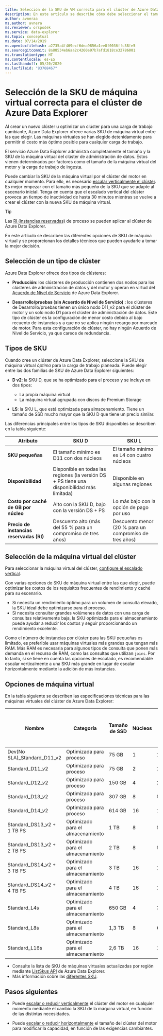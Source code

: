 ```yaml
---
title: Selección de la SKU de VM correcta para el clúster de Azure Data Explorer
description: En este artículo se describe cómo debe seleccionar el tamaño de SKU óptimo para el clúster de Azure Data Explorer.
author: avneraa
ms.author: avnera
ms.reviewer: orspodek
ms.service: data-explorer
ms.topic: conceptual
ms.date: 07/14/2019
ms.openlocfilehash: a2735a4f469ecf6dea9856a1ee8f0036ffc38fe5
ms.sourcegitcommit: 8a88534eb6aa2c4260e97b7afd1818ce32786001
ms.translationtype: HT
ms.contentlocale: es-ES
ms.lasthandoff: 05/20/2020
ms.locfileid: "83708467"
---
```

# <a name="select-the-correct-vm-sku-for-your-azure-data-explorer-cluster"></a>Selección de la SKU de máquina virtual correcta para el clúster de Azure Data Explorer 

Al crear un nuevo clúster u optimizar un clúster para una carga de trabajo cambiante, Azure Data Explorer ofrece varias SKU de máquina virtual entre las que elegir. Las máquinas virtuales se han elegido detenidamente para permitir el costo más óptimo posible para cualquier carga de trabajo. 

El servicio Azure Data Explorer administra completamente el tamaño y la SKU de la máquina virtual del clúster de administración de datos. Estos vienen determinados por factores como el tamaño de la máquina virtual del motor y la carga de trabajo de ingesta. 

Puede cambiar la SKU de la máquina virtual por el clúster del motor en cualquier momento. Para ello, es necesario [escalar verticalmente el clúster](manage-cluster-vertical-scaling.md). Es mejor empezar con el tamaño más pequeño de la SKU que se adapte al escenario inicial. Tenga en cuenta que el escalado vertical del clúster provoca un tiempo de inactividad de hasta 30 minutos mientras se vuelve a crear el clúster con la nueva SKU de máquina virtual.

> [!TIP]
> Las [RI (instancias reservadas)](https://docs.microsoft.com/azure/virtual-machines/windows/prepay-reserved-vm-instances) de proceso se pueden aplicar al clúster de Azure Data Explorer.  

En este artículo se describen las diferentes opciones de SKU de máquina virtual y se proporcionan los detalles técnicos que pueden ayudarle a tomar la mejor decisión.

## <a name="select-a-cluster-type"></a>Selección de un tipo de clúster

Azure Data Explorer ofrece dos tipos de clústeres:

* **Producción**: los clústeres de producción contienen dos nodos para los clústeres de administración de datos y del motor y operan en virtud del [Acuerdo de Nivel de Servicio](https://azure.microsoft.com/support/legal/sla/data-explorer/v1_0/) de Azure Data Explorer.

* **Desarrollo/pruebas (sin Acuerdo de Nivel de Servicio)** : los clústeres de Desarrollo/pruebas tienen un único nodo D11_v2 para el clúster de motor y un solo nodo D1 para el clúster de administración de datos. Este tipo de clúster es la configuración de menor costo debido al bajo recuento de instancias y a que no se aplica ningún recargo por marcado de motor. Para esta configuración de clúster, no hay ningún Acuerdo de Nivel de Servicio, ya que carece de redundancia.

## <a name="sku-types"></a>Tipos de SKU

Cuando cree un clúster de Azure Data Explorer, seleccione la SKU de máquina virtual *óptima* para la carga de trabajo planeada. Puede elegir entre las dos familias de SKU de Azure Data Explorer siguientes:

* **D v2**: la SKU D, que se ha optimizado para el proceso y se incluye en dos tipos:
    * La propia máquina virtual
    * La máquina virtual agrupada con discos de Premium Storage

* **LS**: la SKU L, que está optimizada para almacenamiento. Tiene un tamaño de SSD mucho mayor que la SKU D que tiene un precio similar.

Las diferencias principales entre los tipos de SKU disponibles se describen en la tabla siguiente:
 
| Atributo | SKU D | SKU L |
|---|---|---
|**SKU pequeñas**|El tamaño mínimo es D11 con dos núcleos|El tamaño mínimo es L4 con cuatro núcleos |
|**Disponibilidad**|Disponible en todas las regiones (la versión DS + PS tiene una disponibilidad más limitada)|Disponible en algunas regiones |
|**Costo por caché de&nbsp;GB por núcleo**|Alto con la SKU D, bajo con la versión DS + PS|Lo más bajo con la opción de pago por uso |
|**Precio de instancias reservadas (RI)**|Descuento alto (más del 55&nbsp;% para un compromiso de tres años)|Descuento menor (20&nbsp;% para un compromiso de tres años) |  

## <a name="select-your-cluster-vm"></a>Selección de la máquina virtual del clúster 

Para seleccionar la máquina virtual del clúster, [configure el escalado vertical](manage-cluster-vertical-scaling.md#configure-vertical-scaling). 

Con varias opciones de SKU de máquina virtual entre las que elegir, puede optimizar los costos de los requisitos frecuentes de rendimiento y caché para su escenario. 
* Si necesita un rendimiento óptimo para un volumen de consulta elevado, la SKU ideal debe optimizarse para el proceso. 
* Si necesita consultar grandes volúmenes de datos con una carga de consultas relativamente baja, la SKU optimizada para el almacenamiento puede ayudar a reducir los costos y seguir proporcionando un rendimiento excelente.

Como el número de instancias por clúster para las SKU pequeñas es limitado, es preferible usar máquinas virtuales más grandes que tengan más RAM. Más RAM es necesaria para algunos tipos de consulta que ponen más demanda en el recurso de RAM, como las consultas que utilizan `joins`. Por lo tanto, si se tiene en cuenta las opciones de escalado, es recomendable escalar verticalmente a una SKU más grande en lugar de escalar horizontalmente mediante la adición de más instancias.

## <a name="vm-options"></a>Opciones de máquina virtual

En la tabla siguiente se describen las especificaciones técnicas para las máquinas virtuales del clúster de Azure Data Explorer:

|**Nombre**| **Categoría** | **Tamaño de SSD** | **Núcleos** | **RAM** | **Discos de Premium Storage (1&nbsp;TB)**| **Número mínimo de instancias por clúster** | **Número máximo de instancias por clúster**
|---|---|---|---|---|---|---|---
|Dev(No SLA)_Standard_D11_v2| Optimizada para proceso | 75&nbsp;GB    | 1 | 14&nbsp;GB | 0 | 1 | 1
|Standard_D11_v2| Optimizada para proceso | 75&nbsp;GB    | 2 | 14&nbsp;GB | 0 | 2 | 8 
|Standard_D12_v2| Optimizada para proceso | 150&nbsp;GB   | 4 | 28&nbsp;GB | 0 | 2 | 16
|Standard_D13_v2| Optimizada para proceso | 307&nbsp;GB   | 8 | 56&nbsp;GB | 0 | 2 | 1,000
|Standard_D14_v2| Optimizada para proceso | 614&nbsp;GB   | 16| 112&nbsp;GB | 0 | 2 | 1,000
|Standard_DS13_v2 + 1&nbsp;TB&nbsp;PS| Optimizado para el almacenamiento | 1&nbsp;TB | 8 | 56&nbsp;GB | 1 | 2 | 1,000
|Standard_DS13_v2 + 2&nbsp;TB&nbsp;PS| Optimizado para el almacenamiento | 2&nbsp;TB | 8 | 56&nbsp;GB | 2 | 2 | 1,000
|Standard_DS14_v2 + 3&nbsp;TB&nbsp;PS| Optimizado para el almacenamiento | 3&nbsp;TB | 16 | 112&nbsp;GB | 2 | 2 | 1,000
|Standard_DS14_v2 + 4&nbsp;TB&nbsp;PS| Optimizado para el almacenamiento | 4&nbsp;TB | 16 | 112&nbsp;GB | 4 | 2 | 1,000
|Standard_L4s| Optimizado para el almacenamiento | 650&nbsp;GB | 4 | 32&nbsp;GB | 0 | 2 | 16
|Standard_L8s| Optimizado para el almacenamiento | 1,3&nbsp;TB | 8 | 64&nbsp;GB | 0 | 2 | 1,000
|Standard_L16s| Optimizado para el almacenamiento | 2,6&nbsp;TB | 16| 128&nbsp;GB | 0 | 2 | 1,000

* Consulte la lista de SKU de máquinas virtuales actualizadas por región mediante [ListSkus API](/dotnet/api/microsoft.azure.management.kusto.clustersoperationsextensions.listskus?view=azure-dotnet) de Azure Data Explorer. 
* Más información sobre las [diferentes SKU](/azure/virtual-machines/windows/sizes). 

## <a name="next-steps"></a>Pasos siguientes

* Puede [escalar o reducir verticalmente](manage-cluster-vertical-scaling.md) el clúster del motor en cualquier momento mediante el cambio la SKU de la máquina virtual, en función de las distintas necesidades. 

* Puede [escalar o reducir horizontalmente](manage-cluster-horizontal-scaling.md) el tamaño del clúster del motor para modificar la capacidad, en función de las exigencias cambiantes.

